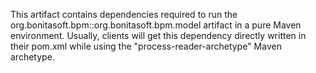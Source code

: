This artifact contains dependencies required to run the org.bonitasoft.bpm::org.bonitasoft.bpm.model artifact in a pure Maven environment.
Usually, clients will get this dependency directly written in their pom.xml while using the "process-reader-archetype" Maven archetype.
